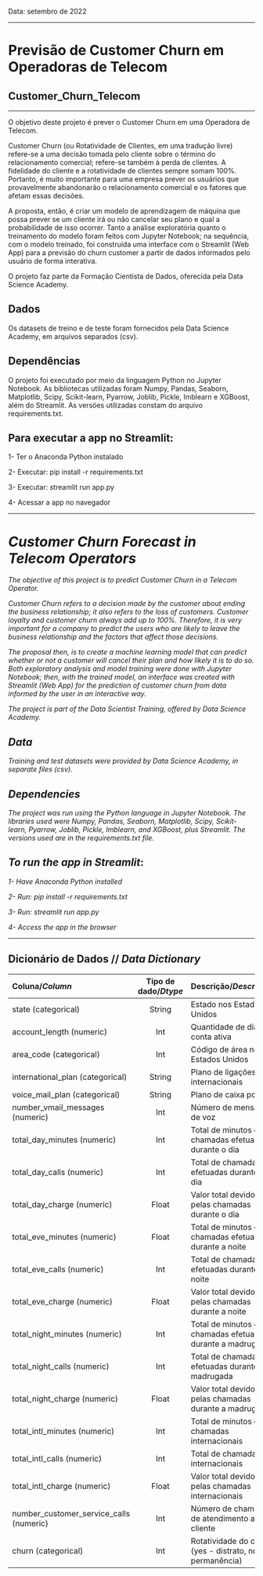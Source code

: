 Data: setembro de 2022

---
# Previsão de Customer Churn em Operadoras de Telecom
##  Customer_Churn_Telecom
---

O objetivo deste projeto é prever o Customer Churn em uma Operadora de Telecom.

Customer Churn (ou Rotatividade de Clientes, em uma tradução livre) refere-se a uma decisão tomada pelo cliente sobre o término do relacionamento comercial; refere-se também à perda de clientes. A fidelidade do cliente e a rotatividade de clientes sempre somam 100%. Portanto, é muito importante para uma empresa prever os usuários que provavelmente abandonarão o relacionamento comercial e os fatores que afetam essas decisões.

A proposta, então, é criar um modelo de aprendizagem de máquina que possa prever se um cliente irá ou não cancelar seu plano e qual a probabilidade de isso ocorrer. Tanto a análise exploratória quanto o treinamento do modelo foram feitos com Jupyter Notebook; na sequência, com o modelo treinado, foi construída uma interface com o Streamlit (Web App) para a previsão do churn customer a partir de dados informados pelo usuário de forma interativa.

O projeto faz parte da Formação Cientista de Dados, oferecida pela Data Science Academy.


## Dados
Os datasets de treino e de teste foram fornecidos pela Data Science Academy, em arquivos separados (csv). 


## Dependências
O projeto foi executado por meio da linguagem Python no Jupyter Notebook. As bibliotecas utilizadas foram Numpy, Pandas, Seaborn, Matplotlib, Scipy, Scikit-learn, Pyarrow, Joblib, Pickle, Imblearn e XGBoost, além do Streamlit. As versöes utilizadas constam do arquivo requirements.txt.


## Para executar a app no Streamlit:
1- Ter o Anaconda Python instalado

2- Executar: pip install -r requirements.txt

3- Executar: streamlit run app.py

4- Acessar a app no navegador


---

# _Customer Churn Forecast in Telecom Operators_
_The objective of this project is to predict Customer Churn in a Telecom Operator._

_Customer Churn refers to a decision made by the customer about ending the business relationship; it also refers to the loss of customers. Customer loyalty and customer churn always add up to 100%. Therefore, it is very important for a company to predict the users who are likely to leave the business relationship and the factors that affect those decisions._

_The proposal then, is to create a machine learning model that can predict whether or not a customer will cancel their plan and how likely it is to do so. Both exploratory analysis and model training were done with Jupyter Notebook; then, with the trained model, an interface was created with Streamlit (Web App) for the prediction of customer churn from data informed by the user in an interactive way._ 
 
_The project is part of the Data Scientist Training, offered by Data Science Academy._


## _Data_
_Training and test datasets were provided by Data Science Academy, in separate files (csv)._


## _Dependencies_
_The project was run using the Python language in Jupyter Notebook. The libraries used were Numpy, Pandas, Seaborn, Matplotlib, Scipy, Scikit-learn, Pyarrow, Joblib, Pickle, Imblearn, and XGBoost, plus Streamlit. The versions used are in the requirements.txt file._


## _To run the app in Streamlit_:
_1- Have Anaconda Python installed_

_2- Run: pip install -r requirements.txt_

_3- Run: streamlit run app.py_

_4- Access the app in the browser_



---


## Dicionário de Dados // _Data Dictionary_

**Coluna/_Column_**|**Tipo de dado/_Dtype_**      |**Descrição/_Description_**
:-------------|:------------------------:|:-------------------------
state (categorical)|String|Estado nos Estados Unidos
account_length (numeric)|Int|Quantidade de dias de conta ativa
area_code (categorical)|Int|Código de área nos Estados Unidos
international_plan (categorical)|String|Plano de ligações internacionais
voice_mail_plan (categorical)|String|Plano de caixa postal
number_vmail_messages (numeric)|Int|Número de mensagens de voz
total_day_minutes (numeric)|Int|Total de minutos de chamadas efetuadas durante o dia
total_day_calls (numeric)|Int|Total de chamadas efetuadas durante o dia
total_day_charge (numeric)|Float|Valor total devido pelas chamadas durante o dia
total_eve_minutes (numeric)|Float|Total de minutos de chamadas efetuadas durante a noite
total_eve_calls (numeric)|Int|Total de chamadas efetuadas durante a noite
total_eve_charge (numeric)|Float|Valor total devido pelas chamadas durante a noite
total_night_minutes (numeric)|Int|Total de minutos de chamadas efetuadas durante a madrugada
total_night_calls (numeric)|Int|Total de chamadas efetuadas durante a madrugada
total_night_charge (numeric)|Float|Valor total devido pelas chamadas durante a madrugada
total_intl_minutes (numeric)| Int|Total de minutos de chamadas internacionais
total_intl_calls (numeric)|Int|Total de chamadas internacionais
total_intl_charge (numeric)|Float|Valor total devido pelas chamadas internacionais
number_customer_service_calls (numeric)|Int|Número de chamadas de atendimento ao cliente
churn (categorical)|Int|Rotatividade do cliente (yes - distrato, no - permanência)


